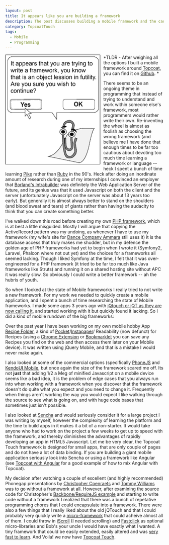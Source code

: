 ```yaml
---
layout: post
title: It appears like you are building a framework
description: The post discusses building a mobile framework and the caution against reinventing the wheel. It reflects on past framework choices and the pitfalls of copying ActiveRecord.
category: TopcoatTouch
tags:
  - Mobile
  - Programming
---
```



<img src="/img/framework/clippy.png" style="float:left; border: 1px solid #000; margin: 0 10px 10px 0">

*TLDR - After weighing all the options I built a mobile framework around [Topcoat](http://topcoat.io), you
 can find it on [Github](https://github.com/kriserickson/topcoat-touch). *

There seems to be an ongoing theme in programming that instead of trying to understand and work within
someone else's framework, most programmers would rather write their own.  Re-inventing the wheel is almost
as foolish as choosing the wrong framework (and believe me I have done that enough times to be far too
cautious about devoting too much time learning a framework or language -- heck I spent a bunch of time
learning [Pike](http://pike.lysator.liu.se/) rather than [Ruby](https://www.ruby-lang.org/en/) in the
90's.   Heck after doing an inordinate amount of research during one of my internships I convinced an
employer that [Borland's Intrabuilder](http://www.drdobbs.com/borlands-intrabuilder-10/184415559) was
definitely the Web Application Server of the future, and its genius was that it used Javascript on
both the client and the server (unfortunately Javascript on the server was about 13 years too early).   But
generally it is almost always better to stand on the shoulders (and blood sweat and tears) of giants rather
than having the audacity to think that you can create something better.

I've walked down this road before creating my own [PHP framework](https://github.com/kriserickson/KrisMVC), which
is at best a little misguided.  Mostly I will argue that copying the ActiveRecord pattern was my undoing, as whenever
I have to use my framework (my wife's site for [Dance Company Ammara](http://ammara.ca) still uses it) it is the
database access that truly makes me shudder, but in my defence the golden age of PHP frameworks had yet to begin
when I wrote it (Symfony2, Laravel, Phalcon where not out yet) and the choices for a frameworks all seemed lacking.
 Though I liked Symfony at the time, I felt that it was over-engineered for a PHP framework (it tried to be far too much
 like Java frameworks like Struts) and running it on a shared hosting site without APC it was really slow.  So obviously
 I could write a better framework -- ah the hubris of youth.

So when I looked at the state of Mobile frameworks I really tried to not write a new framework.  For my work we needed
to quickly create a mobile application, and I spent a bunch of time researching the state of Mobile frameworks.  I made
some apps 3 years ago with [jQtouch or jQT as they are now calling it](http://jqtjs.com/), and started working with it
but quickly found it lacking.  So I did a kind of mobile rundown of the big frameworks:

Over the past year I have been working on my own mobile hobby App [Recipe Folder](https://play.google.com/store/apps/details?id=com.recipefolder.app),
a kind of [Pocket](http://getpocket.com)/[Instapaper](http://www.instapaper.com/)/ Readability (now defunct) for
Recipes (using a [Chrome Extension](https://chrome.google.com/webstore/detail/recipe-folder/nfgkogochmmkkglclaokmangionbpmha) or
[Bookmarklet](http://recipe-folder.com) you can save any Recipes you find on the web and then access them
later on your Mobile device).  It was written using jQuery Mobile, and that is a mistake I would never make again. 

I also looked at some of the commercial options (specifically [PhoneJS](http://phonejs.devexpress.com/) and [KendoUI Mobile](http://www.kendoui.com/mobile.aspx),
but once again the size of the framework scared me off.  Its not **just** that adding 1/2 a Meg of minified Javascript
on a mobile device seems like a bad idea, it is the problem of edge cases that you always run into when working with a framework when you
discover that the framework doesn't do quite what you expect and you need to change it.  Frequently when things aren't working
the way you would expect I like walking through the source to see what is going on, and with huge code bases that sometimes
just isn't possible.

I also looked at [Sencha](http://www.sencha.com/products/touch) and would seriously consider it for a large project I was writing by myself, however the complexity
of learning the platform and the time to build apps in it makes it a bit of a non-starter.  It would take anyone who had
 to work on the project a few weeks to get up to speed with the framework, and thereby diminishes the advantages of
 rapidly developing an app in HTML5 Javascript.  Let me be very clear, the Topcoat Touch framework is designed for small apps,
 that are only couple of pages and do not have a lot of data binding.  If you are building a giant mobile application seriously
 look into Sencha or using a framework like Angular (see [Topcoat with Angular](http://coenraets.org/blog/2013/11/sample-mobile-application-with-angularjs)
 for a good example of how to mix Angular with Topcoat).

My decision after watching a couple of excellent (and highly recommended) Phonegap presentations by
[Christopher Coenraets](http://coenraets.org/blog/2013/05/top-10-performance-techniques-for-phonegap-applications) and
[Tommy Williams](http://phonegap.com/blog/2013/09/30/spideroak) was to go without a framework at all.
However, after examining the source code for Christopher's [Backbone/RequireJS example](http://coenraets.org/blog/2013/06/building-modular-web-applications-with-backbone-js-and-requirejs-sample-app)
 and starting to write code without a framework I realized that there was a bunch of repetative programming chores that
 I could encapsulate into a framework.  There were also a few things that I really liked about the old jQTouch
 and that I could probably very quickly write a [micro-framework](http://microjs.com) that could acheive almost all of them.
 I could throw in [iScroll](http://cubiq.org/fyi-iscroll-is-out-of-beta) (I needed scrolling) and [Fastclick](https://github.com/ftlabs/fastclick)
  as optional micro-libraries and Bob's your uncle I would have  exactly what I wanted.  A tiny framework that could be easily extended, easily altered and was
 [very fast to learn](https://github.com/kriserickson/topcoat-touch/wiki/Getting-Started).
 And Voila! we now have [Topcoat Touch](https://github.com/kriserickson/topcoat-touch).
